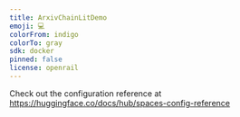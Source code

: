 ```yaml
---
title: ArxivChainLitDemo
emoji: 💻
colorFrom: indigo
colorTo: gray
sdk: docker
pinned: false
license: openrail
---
```


Check out the configuration reference at https://huggingface.co/docs/hub/spaces-config-reference
